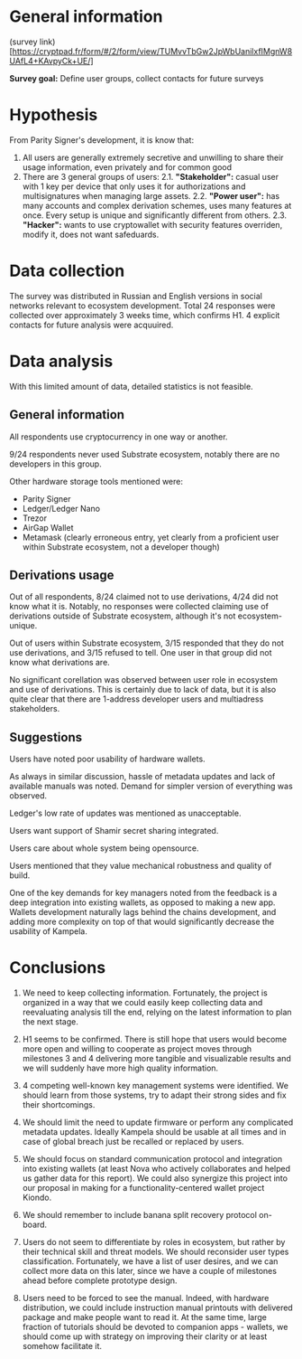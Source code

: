 # General information

(survey link)[https://cryptpad.fr/form/#/2/form/view/TUMvvTbGw2JpWbUanilxfIMgnW8UAfL4+KAvpyCk+UE/]

**Survey goal:** Define user groups, collect contacts for future surveys

# Hypothesis

From Parity Signer's development, it is know that:

1. All users are generally extremely secretive and unwilling to share their usage information, even privately and for common good
2. There are 3 general groups of users:
2.1. **"Stakeholder":** casual user with 1 key per device that only uses it for authorizations and multisignatures when managing large assets.
2.2. **"Power user":** has many accounts and complex derivation schemes, uses many features at once. Every setup is unique and significantly different from others.
2.3. **"Hacker":** wants to use cryptowallet with security features overriden, modify it, does not want safeduards.

# Data collection

The survey was distributed in Russian and English versions in social networks relevant to ecosystem development. Total 24 responses were collected over approximately 3 weeks time, which confirms H1. 4 explicit contacts for future analysis were acquuired.

# Data analysis

With this limited amount of data, detailed statistics is not feasible.

## General information

All respondents use cryptocurrency in one way or another.

9/24 respondents never used Substrate ecosystem, notably there are no developers in this group.

Other hardware storage tools mentioned were:

- Parity Signer
- Ledger/Ledger Nano
- Trezor
- AirGap Wallet
- Metamask (clearly erroneous entry, yet clearly from a proficient user within Substrate ecosystem, not a developer though)

## Derivations usage

Out of all respondents, 8/24 claimed not to use derivations, 4/24 did not know what it is. Notably, no responses were collected claiming use of derivations outside of Substrate ecosystem, although it's not ecosystem-unique.

Out of users within Substrate ecosystem, 3/15 responded that they do not use derivations, and 3/15 refused to tell. One user in that group did not know what derivations are.

No significant corellation was observed between user role in ecosystem and use of derivations. This is certainly due to lack of data, but it is also quite clear that there are 1-address developer users and multiadress stakeholders.

## Suggestions

Users have noted poor usability of hardware wallets.

As always in similar discussion, hassle of metadata updates and lack of available manuals was noted. Demand for simpler version of everything was observed.

Ledger's low rate of updates was mentioned as unacceptable.

Users want support of Shamir secret sharing integrated.

Users care about whole system being opensource.

Users mentioned that they value mechanical robustness and quality of build.

One of the key demands for key managers noted from the feedback is a deep integration into existing wallets, as opposed to making a new app. Wallets development naturally lags behind the chains development, and adding more complexity on top of that would significantly decrease the usability of Kampela.

# Conclusions

1. We need to keep collecting information. Fortunately, the project is organized in a way that we could easily keep collecting data and reevaluating analysis till the end, relying on the latest information to plan the next stage.

2. H1 seems to be confirmed. There is still hope that users would become more open and willing to cooperate as project moves through milestones 3 and 4 delivering more tangible and visualizable results and we will suddenly have more high quality information.

3. 4 competing well-known key management systems were identified. We should learn from those systems, try to adapt their strong sides and fix their shortcomings.

4. We should limit the need to update firmware or perform any complicated metadata updates. Ideally Kampela should be usable at all times and in case of global breach just be recalled or replaced by users.

5. We should focus on standard communication protocol and integration into existing wallets (at least Nova who actively collaborates and helped us gather data for this report). We could also synergize this project into our proposal in making for a functionality-centered wallet project Kiondo.

6. We should remember to include banana split recovery protocol on-board.

7. Users do not seem to differentiate by roles in ecosystem, but rather by their technical skill and threat models. We should reconsider user types classification. Fortunately, we have a list of user desires, and we can collect more data on this later, since we have a couple of milestones ahead before complete prototype design.

8. Users need to be forced to see the manual. Indeed, with hardware distribution, we could include instruction manual printouts with delivered package and make people want to read it. At the same time, large fraction of tutorials should be devoted to companion apps - wallets, we should come up with strategy on improving their clarity or at least somehow facilitate it.
